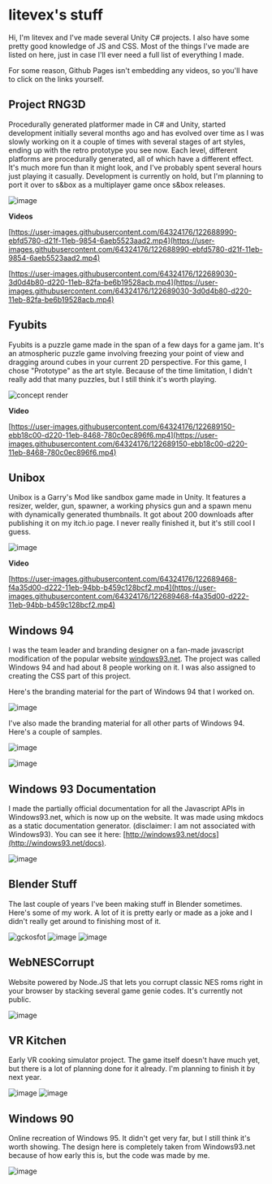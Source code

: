 # litevex's stuff
Hi, I'm litevex and I've made several Unity C# projects. I also have some pretty good knowledge of JS and CSS. Most of the things I've made are listed on here, just in case I'll ever need a full list of everything I made.

For some reason, Github Pages isn't embedding any videos, so you'll have to click on the links yourself.
## Project RNG3D
Procedurally generated platformer made in C# and Unity, started development initially several months ago and has evolved over time as I was slowly working on it a couple of times with several stages of art styles, ending up with the retro prototype you see now. Each level, different platforms are procedurally generated, all of which have a different effect. It's much more fun than it might look, and I've probably spent several hours just playing it casually. Development is currently on hold, but I'm planning to port it over to s&box as a multiplayer game once s&box releases.

![image](https://user-images.githubusercontent.com/64324176/122689511-5c59a800-d223-11eb-8237-83e4aca06e12.png)

**Videos**

[https://user-images.githubusercontent.com/64324176/122688990-ebfd5780-d21f-11eb-9854-6aeb5523aad2.mp4](https://user-images.githubusercontent.com/64324176/122688990-ebfd5780-d21f-11eb-9854-6aeb5523aad2.mp4)

[https://user-images.githubusercontent.com/64324176/122689030-3d0d4b80-d220-11eb-82fa-be6b19528acb.mp4](https://user-images.githubusercontent.com/64324176/122689030-3d0d4b80-d220-11eb-82fa-be6b19528acb.mp4)

## Fyubits
Fyubits is a puzzle game made in the span of a few days for a game jam. It's an atmospheric puzzle game involving freezing your point of view and dragging around cubes in your current 2D perspective. For this game, I chose "Prototype" as the art style. Because of the time limitation, I didn't really add that many puzzles, but I still think it's worth playing.

![concept render](https://user-images.githubusercontent.com/64324176/122689226-6084c600-d221-11eb-9c1f-fe0e547b932a.png)

**Video**

[https://user-images.githubusercontent.com/64324176/122689150-ebb18c00-d220-11eb-8468-780c0ec896f6.mp4](https://user-images.githubusercontent.com/64324176/122689150-ebb18c00-d220-11eb-8468-780c0ec896f6.mp4)

## Unibox
Unibox is a Garry's Mod like sandbox game made in Unity. It features a resizer, welder, gun, spawner, a working physics gun and a spawn menu with dynamically generated thumbnails. It got about 200 downloads after publishing it on my itch.io page. I never really finished it, but it's still cool I guess.

![image](https://user-images.githubusercontent.com/64324176/122689443-d2114400-d222-11eb-92de-c88f347c3814.png)

**Video**

[https://user-images.githubusercontent.com/64324176/122689468-f4a35d00-d222-11eb-94bb-b459c128bcf2.mp4](https://user-images.githubusercontent.com/64324176/122689468-f4a35d00-d222-11eb-94bb-b459c128bcf2.mp4)

## Windows 94
I was the team leader and branding designer on a fan-made javascript modification of the popular website [windows93.net](http://windows93.net/). The project was called Windows 94 and had about 8 people working on it. I was also assigned to creating the CSS part of this project.

Here's the branding material for the part of Windows 94 that I worked on.

![image](https://user-images.githubusercontent.com/64324176/122689586-1224f680-d224-11eb-96a2-276da60a714b.png)

I've also made the branding material for all other parts of Windows 94. Here's a couple of samples.

![image](https://user-images.githubusercontent.com/64324176/122689602-2537c680-d224-11eb-8bd3-cc17d8fafc22.png)

![image](https://user-images.githubusercontent.com/64324176/122689612-47c9df80-d224-11eb-8ed9-d9f246281932.png)

## Windows 93 Documentation
I made the partially official documentation for all the Javascript APIs in Windows93.net, which is now up on the website. It was made using mkdocs as a static documentation generator. (disclaimer: I am not associated with Windows93). You can see it here: [http://windows93.net/docs](http://windows93.net/docs).

![image](https://user-images.githubusercontent.com/64324176/122689983-c45dbd80-d226-11eb-894e-e7a38851064e.png)

## Blender Stuff
The last couple of years I've been making stuff in Blender sometimes. Here's some of my work. A lot of it is pretty early or made as a joke and I didn't really get around to finishing most of it.

![gckosfot](https://user-images.githubusercontent.com/64324176/122689735-3a612500-d225-11eb-8620-0156f4685e8b.png)
![image](https://user-images.githubusercontent.com/64324176/122689637-819ae600-d224-11eb-8830-fda989158a90.png)
![image](https://user-images.githubusercontent.com/64324176/122689657-aabb7680-d224-11eb-9ce5-bf01ae8cc7c7.png)


## WebNESCorrupt
Website powered by Node.JS that lets you corrupt classic NES roms right in your browser by stacking several game genie codes. It's currently not public.

![image](https://user-images.githubusercontent.com/64324176/122689797-a80d5100-d225-11eb-89bf-a433ee672f96.png)

## VR Kitchen
Early VR cooking simulator project. The game itself doesn't have much yet, but there is a lot of planning done for it already. I'm planning to finish it by next year.

![image](https://user-images.githubusercontent.com/64324176/122689840-e30f8480-d225-11eb-83cb-1e831a4273d6.png)
![image](https://user-images.githubusercontent.com/64324176/122689842-e7d43880-d225-11eb-8d19-f8959331d0dc.png)

## Windows 90
Online recreation of Windows 95. It didn't get very far, but I still think it's worth showing. The design here is completely taken from Windows93.net because of how early this is, but the code was made by me.

![image](https://user-images.githubusercontent.com/64324176/122689957-7fd22200-d226-11eb-9e03-a082a09f73d8.png)


